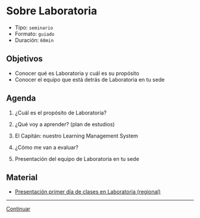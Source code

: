 # Sobre Laboratoria
- Tipo: `seminario`
- Formato: `guiado`
- Duración: `60min`

## Objetivos

- Conocer qué es Laboratoria y cuál es su propósito
- Conocer el equipo que está detrás de Laboratoria en tu sede

## Agenda

 1. ¿Cuál es el propósito de Laboratoria?

 2. ¿Qué voy a aprender? (plan de estudios)

 3. El Capitán: nuestro Learning Management System

 4. ¿Cómo me van a evaluar?

 5. Presentación del equipo de Laboratoria en tu sede

## Material
* [Presentación primer día de clases en Laboratoria (regional)](https://docs.google.com/a/laboratoria.la/presentation/d/1jCYbMtzwq2x3oJ1ZVcvjRIofaJIxgdvAzVYHDfHfITg/edit?usp=sharing)

***

[Continuar](02-sprint-demo.md)
